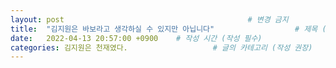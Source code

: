 ```yaml
---
layout: post                                         # 변경 금지
title:  "김지원은 바보라고 생각하실 수 있지만 아닙니다"                  # 제목 (작성 필수)
date:   2022-04-13 20:57:00 +0900    # 작성 시간 (작성 필수)
categories: 김지원은 천재였다.                   # 글의 카테고리 (작성 권장)
---
```

